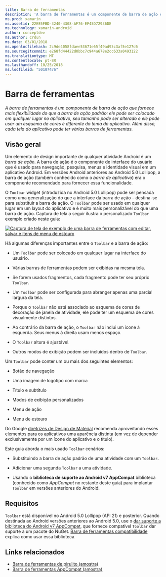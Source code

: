 ```yaml
---
title: Barra de ferramentas
description: 'A barra de ferramentas é um componente de barra de ação que fornece mais flexibilidade do que a barra de ação padrão: ele pode ser colocado em qualquer lugar no aplicativo, seu tamanho pode ser alterado e ele pode usar um esquema de cores é diferente do tema do aplicativo. Além disso, cada tela do aplicativo pode ter várias barras de ferramentas.'
ms.prod: xamarin
ms.assetid: 22EE5FBD-3240-4308-AF76-EF45D72936DE
ms.technology: xamarin-android
author: conceptdev
ms.author: crdun
ms.date: 03/01/2018
ms.openlocfilehash: 2c9de4058fdaee53671e65f49ad95c3af5e127d6
ms.sourcegitcommit: e268fd44422d0bbc7c944a678e2cc633a0493122
ms.translationtype: MT
ms.contentlocale: pt-BR
ms.lasthandoff: 10/25/2018
ms.locfileid: "50107476"
---
```

# <a name="toolbar"></a>Barra de ferramentas

_A barra de ferramentas é um componente de barra de ação que fornece mais flexibilidade do que a barra de ação padrão: ele pode ser colocado em qualquer lugar no aplicativo, seu tamanho pode ser alterado e ele pode usar um esquema de cores é diferente do tema do aplicativo. Além disso, cada tela do aplicativo pode ter várias barras de ferramentas._

 
## <a name="overview"></a>Visão geral

Um elemento de design importante de qualquer atividade Android é um *barra de ação*. A barra de ação é o componente de interface do usuário que é usado para navegação, pesquisa, menus e identidade visual em um aplicativo Android. Em versões Android anteriores ao Android 5.0 Lollipop, a barra de ação (também conhecido como o *barra de aplicativo*) era o componente recomendado para fornecer essa funcionalidade. 

O `Toolbar` widget (introduzida no Android 5.0 Lollipop) pode ser pensada como uma generalização do que a interface da barra de ação &ndash; destina-se para substituir a barra de ação. O `Toolbar` pode ser usado em qualquer lugar em um layout do aplicativo e é muito mais personalizável do que uma barra de ação. Captura de tela a seguir ilustra o personalizado `Toolbar` exemplo criado neste guia: 

[![Captura de tela de exemplo de uma barra de ferramentas com editar, salvar e itens de menu de estouro](images/01-toolbar-sml.png)](images/01-toolbar.png#lightbox)

Há algumas diferenças importantes entre o `Toolbar` e a barra de ação: 

-   Um `Toolbar` pode ser colocado em qualquer lugar na interface do usuário.

-   Várias barras de ferramentas podem ser exibidas na mesma tela.

-   Se forem usados fragmentos, cada fragmento pode ter seu próprio `Toolbar`. 

-   Um `Toolbar` pode ser configurada para abranger apenas uma parcial largura da tela. 

-   Porque o `Toolbar` não está associado ao esquema de cores de decoração de janela de atividade, ele pode ter um esquema de cores visualmente distintos. 

-   Ao contrário da barra de ação, o `Toolbar` não inclui um ícone à esquerda. Seus menus à direita usam menos espaço. 

-   O `Toolbar` altura é ajustável. 

-   Outros modos de exibição podem ser incluídos dentro de `Toolbar`. 

Um `Toolbar` pode conter um ou mais dos seguintes elementos: 

-   Botão de navegação

-   Uma imagem de logotipo com marca

-   Título e subtítulo

-   Modos de exibição personalizados

-   Menu de ação

-   Menu de estouro

Do Google [diretrizes de Design de Material](https://material.google.com/) recomenda aproveitando esses elementos para os aplicativos uma aparência distinta (em vez de depender exclusivamente por um ícone do aplicativo e o título). 

Este guia aborda o mais usado `Toolbar` cenários:

-   Substituindo a barra de ação padrão de uma atividade com um `Toolbar`. 

-   Adicionar uma segunda `Toolbar` a uma atividade.

-   Usando o **biblioteca de suporte ao Android v7 AppCompat** biblioteca (conhecido como *AppCompat* no restante deste guia) para implantar `Toolbar` em versões anteriores do Android. 

 
 
## <a name="requirements"></a>Requisitos

`Toolbar` está disponível no Android 5.0 Lollipop (API 21) e posterior. Quando destinada ao Android versões anteriores ao Android 5.0, use o [dar suporte a biblioteca do Android v7 AppCompat](https://www.nuget.org/packages/Xamarin.Android.Support.v7.AppCompat/), que fornece compatível `Toolbar` dar suporte a um pacote do NuGet. 
[Barra de ferramentas compatibilidade](~/android/user-interface/controls/tool-bar/toolbar-compatibility.md) explica como usar essa biblioteca. 




## <a name="related-links"></a>Links relacionados

- [Barra de ferramentas de pirulito (amostra)](https://developer.xamarin.com/samples/monodroid/android5.0/Toolbar/)
- [Barra de ferramentas AppCompat (amostra)](https://developer.xamarin.com/samples/monodroid/Supportv7/AppCompat/Toolbar/)
